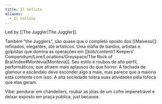 ```yaml
---
title: Il Velluto
aliases:
  - Il Velluto
---
```



Led by [[The Juggler|The Juggler]].

Também "the Jugglers", são quase que o completo oposto dos [[Malvessi]]: refinados, elegantes, até artísticos. Uma máfia de bardos, artistas e golpistas que domina as operações em [[kob/content/1 Keepers' Compendium/Lore/Locations/Greyspace/The Rock of Bral/index#Montevia|Montevia]]. Seu estilo é roubos de alto perfil, performáticos; que atraem mais aplausos do que horror. A fachada de glamour e escândalo deve esconder algo a mais, mas parece que a maioria está contente com isso. A alta sociedade tolera suas atividades pela fofoca que elas geram. 

Vibe: pendurar em chandeliers, roubar as jóias de um cofre impenetrável e deixar exposto em praça pública, just because. 
